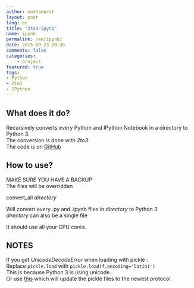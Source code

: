 ```yaml
---
author: nathanprat
layout: post
lang: en
title: "2to3-ipynb"
name: ipynb
permalink: /en/ipynb/
date: 2015-09-23 20:30
comments: false
categories:
    - project
featured: true
tags:
- Python
- 2to3
- IPython
---
```


## What does it do?

Recursively converts every Python and IPython Notebook in a directory to Python 3.  
The conversion is done with *2to3*.  
The code is on [GitHub](https://github.com/nathanprat/2to3-ipynb)

## How to use?

MAKE SURE YOU HAVE A BACKUP  
The files will be overridden

convert_all *directory*

Will convert every .py and .ipynb files in *directory* to Python 3  
*directory* can also be a single file  

It should use all your CPU cores.

## NOTES

If you get *UnicodeDecodeError* when loading with pickle :  
Replace `pickle.load` with `pickle.load(f,encoding='latin1')`  
This is because Python 3 is using unicode.  
Or use [this](https://github.com/nathanprat/pickle-convert) which will update the pickle files to the newest protocol.
